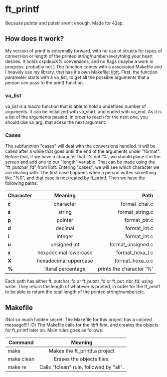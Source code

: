 # ft_printf
Because putnbr and putstr aren’t enough.
Made for 42sp.

## How does it work?
My version of printf is extremally forward, with no use of structs for types of conversion or length of the printed string/number/everything your heart desires.
It holds cspdiuxX% conversions, and no flags (maybe a work in progress. probably not.)
The function comes with a associated Makefile and I heavely use my library, that has it's own Makefile: [libft](https://github.com/LauraSteinert/libft).
First, the function parameter starts with a va_list, to get all the possible arguments that a person can pass to the printf function.

### va_list
va_list is a macro function that is able to hold a undefined number of arguments. It can be initialized with va_start, and ended with va_end. As it is a list of the arguments passed, in order to reach for the next one, you should use va_arg, that acess the next argument. 

### Cases
The subfunction "cases" will deal with the conversions handled. It will be called after a while that goes until the end of the arguments under "format". Before that, if we have a character that it's not '%', we should place it in the screen and add one to our "length" variable. That can be made using the "ft_putchar_fd" from libft.
Entering "cases", we will see which character we are dealing with. The first case happens when a person writes something like "%0", and that case is not treated by ft_printf. 
Then we have the following paths:

|     Character    |       Meaning         |          Path            |
| ---------------- |:--------------------: | -----------------------: |
|       **c**      |      character        |     format_char.c        |
|       **s**      | string                |     format_string.c      |
|       **p**      | pointer               |     format_ptr.c         |
|       **d**      | decimal               |     format_int.c         |
|       **i**      | integer               |     format_int.c         |
|       **u**      | unsigned int          |     format_unsigned.c    |
|       **x**      | hexadecimal lowercase |     format_hexa_l.c      |
|       **X**      | hexadecimal uppercase |     format_hexa_u.c      |
|       **%**      | literal percentage    | prints the character '%' |

Each path has either ft_putchar_fd or ft_putstr_fd or ft_put_nbr_fd, using write. They return the length of whatever is printed, in order for the ft_printf to be able to return the total length of the printed string/number/etc.

## Makefile
(Not so much hidden secret: The Makefile for this project has a colored message!!!! :D)
The Makefile calls for the libft first, and creates the objects for ft_printf later on. 
Main rules goes as follows:

| Command       | Meaning                                                    |
| ------------- |:----------------------------------------------------------:| 
| make          | Makes the ft_printf.a project                              |
| make clean    | Erases the objects files.                                  |
| make re       | Calls "fclean" rule, followed by "all".                    |
